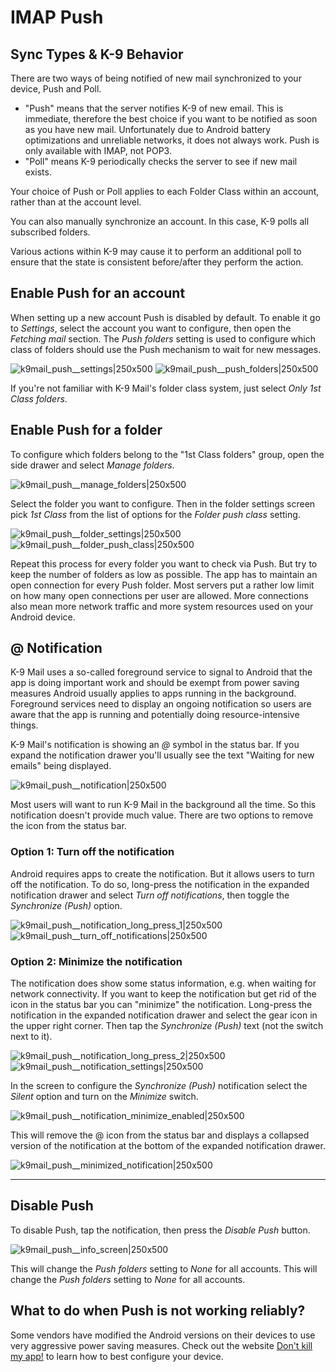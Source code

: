 # IMAP Push

## Sync Types & K-9 Behavior

There are two ways of being notified of new mail synchronized to your device, Push and Poll.

- "Push" means that the server notifies K-9 of new email. This is immediate, therefore
the best choice if you want to be notified as soon as you have new mail. Unfortunately due to
Android battery optimizations and unreliable networks, it does not always work. Push is only available
with IMAP, not POP3.
- "Poll" means K-9 periodically checks the server to see if new mail exists.

Your choice of Push or Poll applies to each Folder Class within an account, rather than at the account level.

You can also manually synchronize an account. In this case, K-9 polls all subscribed folders.

Various actions within K-9 may cause it to perform an additional poll to ensure that the state is
consistent before/after they perform the action.

## Enable Push for an account

When setting up a new account Push is disabled by default. To enable it go to *Settings*, 
select the account you want to configure, then open the *Fetching mail* section. 
The *Push folders* setting is used to configure which class of folders should use the Push mechanism to wait for new messages.

![k9mail_push__settings|250x500](upload://hwzqiAQ0s6zet1jelXPcZTGNK2s.jpeg) ![k9mail_push__push_folders|250x500](upload://yZ8401BvMYON7McJzXwlbjMha7z.png)

If you're not familiar with K-9 Mail's folder class system, just select *Only 1st Class folders*.

## Enable Push for a folder

To configure which folders belong to the "1st Class folders" group, open the side drawer and select *Manage folders*.

![k9mail_push__manage_folders|250x500](upload://y3wr394AuWfS0vLnG0NGT9SZJQt.png)

Select the folder you want to configure. Then in the folder settings screen pick *1st Class* from the list of options for the *Folder push class* setting.

![k9mail_push__folder_settings|250x500](upload://5eZS3P8Uf07UKM7cMXuwh1MCOAm.jpeg) ![k9mail_push__folder_push_class|250x500](upload://7zcyimbfv6igJ5xuB7A0SqkTaP2.png)

Repeat this process for every folder you want to check via Push. But try to keep the number of folders as low as possible. The app has to maintain an open connection for every Push folder. Most servers put a rather low limit on how many open connections per user are allowed. More connections also mean more network traffic and more system resources used on your Android device.

## @ Notification

K-9 Mail uses a so-called foreground service to signal to Android that the app is doing important work and should be exempt from power saving measures Android usually applies to apps running in the background. Foreground services need to display an ongoing notification so users are aware that the app is running and potentially doing resource-intensive things.

K-9 Mail's notification is showing an *@* symbol in the status bar. If you expand the notification drawer you'll usually see the text "Waiting for new emails" being displayed.

![k9mail_push__notification|250x500](upload://bFNWIq7t0hgE3IVbYQVv5UaEZln.png)

Most users will want to run K-9 Mail in the background all the time. So this notification doesn't provide much value. There are two options to remove the icon from the status bar.

### Option 1: Turn off the notification

Android requires apps to create the notification. But it allows users to turn off the notification. To do so, long-press the notification in the expanded notification drawer and select *Turn off notifications*, then toggle the *Synchronize (Push)* option.

![k9mail_push__notification_long_press_1|250x500](upload://2iWLBveByXDbRISGgC4Adcz7oml.png) ![k9mail_push__turn_off_notifications|250x500](upload://7h8CAbr5cqxARntRfq6HLu3dODc.png)

### Option 2: Minimize the notification

The notification does show some status information, e.g. when waiting for network connectivity. If you want to keep the notification but get rid of the icon in the status bar you can "minimize" the notification.
Long-press the notification in the expanded notification drawer and select the gear icon in the upper right corner. Then tap the *Synchronize (Push)* text (not the switch next to it).

![k9mail_push__notification_long_press_2|250x500](upload://xv7FT7zVP1VtQCIzp8669mKdcdU.png) ![k9mail_push__notification_settings|250x500](upload://t8DQgeKjMcQTtXNmwD0z2sE1rze.jpeg)

In the screen to configure the *Synchronize (Push)* notification select the *Silent* option and turn on the *Minimize* switch.

![k9mail_push__notification_minimize_enabled|250x500](upload://kkKbKVXmaEzN7IdZnPGTRyeQeVb.png)

This will remove the @ icon from the status bar and displays a collapsed version of the notification at the bottom of the expanded notification drawer.

![k9mail_push__minimized_notification|250x500](upload://50j2Hz2dRpURRWOOlngrx2SRJyF.png)

---

## Disable Push

To disable Push, tap the notification, then press the *Disable Push* button.

![k9mail_push__info_screen|250x500](upload://78H7QMyvnx5z0yErGJZc30Mx0XZ.png)

This will change the *Push folders* setting to *None* for all accounts.
This will change the *Push folders* setting to *None* for all accounts.


## What to do when Push is not working reliably?

Some vendors have modified the Android versions on their devices to use very aggressive power saving measures. Check out the website [Don't kill my app!](https://dontkillmyapp.com/) to learn how to best configure your device.